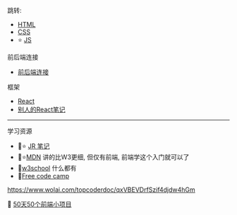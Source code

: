 跳转:
+ [HTML](./HTML/myHTMLNotes.md)  
+ [CSS](./CSS/myCSSNotes.md) 
+ :star: [JS](./JS/myJSNotes.md) 

前后端连接
+ [前后端连接](./Connection_FrontEndBackEnd/myConnectionFrontBackEnd.md)

框架
+ [React](./React/myReact.md)
+ [别人的React笔记](./React-main/README.md)
---

学习资源 
+ :book::star: [JR 笔记](https://github.com/australiaitgroup/full-stack-bootcamp-wiki)
+ :book::star:[MDN](https://developer.mozilla.org/en-US/) 讲的比W3更细, 但仅有前端, 前端学这个入门就可以了
+ :book:[w3school](https://www.w3schools.com/html/default.asp) 什么都有
+ :book:[Free code camp](https://www.freecodecamp.org/)


https://www.wolai.com/topcoderdoc/qxVBEVDrfSzif4djdw4hGm

:gem: [50天50个前端小项目](https://github.com/didiaohu/50projects50days)



